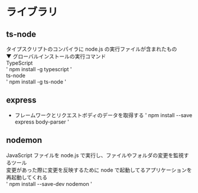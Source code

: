 # ライブラリ

## ts-node

タイプスクリプトのコンパイラに node.js の実行ファイルが含まれたもの  
▼ グローバルインストールの実行コマンド  
TypeScript  
' npm install -g typescript '  
ts-node  
' npm install -g ts-node '

## express

- フレームワークとリクエストボディのデータを取得する
  ' npm install --save express body-parser '

## nodemon

JavaScript ファイルを node.js で実行し、ファイルやフォルダの変更を監視するツール  
変更があった際に変更を反映するために node で起動してるアプリケーションを再起動してくれる  
' npm install --save-dev nodemon '      


